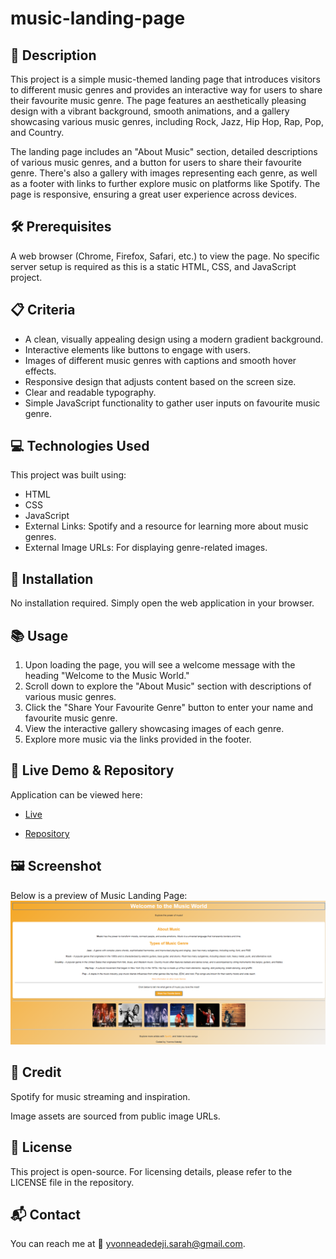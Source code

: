 # music-landing-page

## 📌 Description
This project is a simple music-themed landing page that introduces visitors to different music genres and provides an interactive way for users to share their favourite music genre. The page features an aesthetically pleasing design with a vibrant background, smooth animations, and a gallery showcasing various music genres, including Rock, Jazz, Hip Hop, Rap, Pop, and Country.

The landing page includes an "About Music" section, detailed descriptions of various music genres, and a button for users to share their favourite genre. There's also a gallery with images representing each genre, as well as a footer with links to further explore music on platforms like Spotify. The page is responsive, ensuring a great user experience across devices.

## 🛠 Prerequisites
A web browser (Chrome, Firefox, Safari, etc.) to view the page.
No specific server setup is required as this is a static HTML, CSS, and JavaScript project.

## 📋 Criteria
* A clean, visually appealing design using a modern gradient background.
* Interactive elements like buttons to engage with users.
* Images of different music genres with captions and smooth hover effects.
* Responsive design that adjusts content based on the screen size.
* Clear and readable typography.
* Simple JavaScript functionality to gather user inputs on favourite music genre.
 
 ## 💻 Technologies Used
This project was built using:
* HTML
* CSS
* JavaScript
* External Links: Spotify and a resource for learning more about music genres.
* External Image URLs: For displaying genre-related images.

## 🚀 Installation
No installation required. Simply open the web application in your browser.

## 📚 Usage
1. Upon loading the page, you will see a welcome message with the heading "Welcome to the Music World."
2. Scroll down to explore the "About Music" section with descriptions of various music genres.
3. Click the "Share Your Favourite Genre" button to enter your name and favourite music genre.
4. View the interactive gallery showcasing images of each genre.
5. Explore more music via the links provided in the footer.

## 🔗 Live Demo & Repository
Application can be viewed here: 
* [Live](https://ya-music-landing-page.netlify.app/)

* [Repository](https://github.com/yvonnesarah/music-landing-page)

## 🖼 Screenshot
Below is a preview of Music Landing Page:
![Screenshot](assets/images/music-landing-page.png "Music Landing Page")

## 👥 Credit
Spotify for music streaming and inspiration.

Image assets are sourced from public image URLs.

## 📜 License
This project is open-source. For licensing details, please refer to the LICENSE file in the repository.

## 📬 Contact
You can reach me at 📧 yvonneadedeji.sarah@gmail.com.
